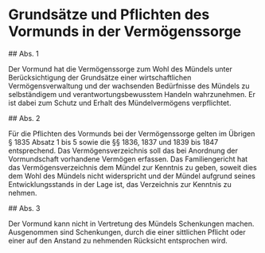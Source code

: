 # Grundsätze und Pflichten des Vormunds in der Vermögenssorge



\#\# Abs. 1

 Der Vormund hat die Vermögenssorge zum Wohl des Mündels unter Berücksichtigung der Grundsätze einer wirtschaftlichen Vermögensverwaltung und der wachsenden Bedürfnisse des Mündels zu selbständigem und verantwortungsbewusstem Handeln wahrzunehmen. Er ist dabei zum Schutz und Erhalt des Mündelvermögens verpflichtet.

\#\# Abs. 2

 Für die Pflichten des Vormunds bei der Vermögenssorge gelten im Übrigen § 1835 Absatz 1 bis 5 sowie die §§ 1836, 1837 und 1839 bis 1847 entsprechend. Das Vermögensverzeichnis soll das bei Anordnung der Vormundschaft vorhandene Vermögen erfassen. Das Familiengericht hat das Vermögensverzeichnis dem Mündel zur Kenntnis zu geben, soweit dies dem Wohl des Mündels nicht widerspricht und der Mündel aufgrund seines Entwicklungsstands in der Lage ist, das Verzeichnis zur Kenntnis zu nehmen.

\#\# Abs. 3

 Der Vormund kann nicht in Vertretung des Mündels Schenkungen machen. Ausgenommen sind Schenkungen, durch die einer sittlichen Pflicht oder einer auf den Anstand zu nehmenden Rücksicht entsprochen wird. 

